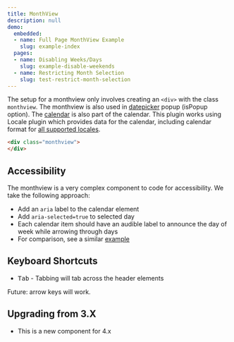 ```yaml
---
title: MonthView
description: null
demo:
  embedded:
  - name: Full Page MonthView Example
    slug: example-index
  pages:
  - name: Disabling Weeks/Days
    slug: example-disable-weekends
  - name: Restricting Month Selection
    slug: test-restrict-month-selection
---
```


The setup for a monthview only involves creating an `<div>` with the class `monthview`. The monthview is also used in [datepicker](./datepicker) popup (isPopup option). The [calendar](./calendar) is also part of the calendar.
This plugin works using Locale plugin which provides data for the calendar, including calendar format for [all supported locales](./locale).

```html
<div class="monthview">
</div>
```

## Accessibility

The monthview is a very complex component to code for accessibility. We take the following approach:

- Add an `aria` label to the calendar element
- Add `aria-selected=true` to selected day
- Each calendar item should have an audible label to announce the day of week while arrowing through days
- For comparison, see a similar [example](http://oaa-accessibility.org/example/15/)

## Keyboard Shortcuts

- <kbd>Tab</kbd> - Tabbing will tab across the header elements

Future: arrow keys will work.

## Upgrading from 3.X

- This is a new component for 4.x
